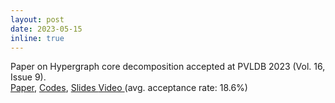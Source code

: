 ```yaml
---
layout: post
date: 2023-05-15
inline: true
---
```

Paper on Hypergraph core decomposition accepted at PVLDB 2023 (Vol. 16, Issue 9).   
<a href="{{ 'https://www.vldb.org/pvldb/vol16/p2061-arafat.pdf' }}">Paper</a>, <a href="{{ 'https://github.com/toggled/vldbsubmission' }}">Codes</a>, <a href="{{ '/assets/pdf/pVLDB23_hypergraph.pdf' | relative_url}}"> Slides </a> <a href="{{ 'https://www.youtube.com/watch?v=gJHswJAwFWI&ab_channel=VLDB2023' }}">Video </a>(avg. acceptance rate: 18.6%)
